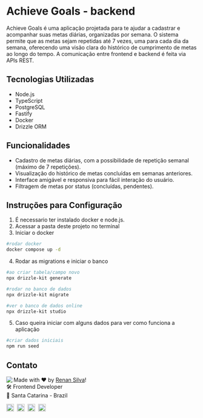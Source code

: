 # Achieve Goals - backend

Achieve Goals é uma aplicação projetada para te ajudar a cadastrar e acompanhar suas metas diárias, organizadas por semana. O sistema permite que as metas sejam repetidas até 7 vezes, uma para cada dia da semana, oferecendo uma visão clara do histórico de cumprimento de metas ao longo do tempo. A comunicação entre frontend e backend é feita via APIs REST.

## Tecnologias Utilizadas

- Node.js
- TypeScript
- PostgreSQL
- Fastify
- Docker
- Drizzle ORM

## Funcionalidades

- Cadastro de metas diárias, com a possibilidade de repetição semanal (máximo de 7 repetições).
- Visualização do histórico de metas concluídas em semanas anteriores.
- Interface amigável e responsiva para fácil interação do usuário.
- Filtragem de metas por status (concluídas, pendentes).

## Instruções para Configuração

1. É necessario ter instalado docker e node.js.
2. Acessar a pasta deste projeto no terminal
3. Iniciar o docker
```bash
#rodar docker
docker compose up -d
```
4. Rodar as migrations e iniciar o banco
```bash
#ao criar tabela/campo novo
npx drizzle-kit generate

#rodar no banco de dados
npx drizzle-kit migrate

#ver o banco de dados online
npx drizzle-kit studio
```
5. Caso queira iniciar com alguns dados para ver como funciona a aplicação
```bash
#criar dados iniciais
npm run seed
```

## Contato

<img align="left" src="https://avatars.githubusercontent.com/renyzeraa?size=100">

Made with ❤️ by [Renan Silva](https://github.com/renyzeraa)! <br>
🛠 Frontend Developer <br>
📍 Santa Catarina - Brazil <br>

<a href="https://www.linkedin.com/in/renyzeraa" target="_blank"><img src="https://img.shields.io/badge/LinkedIn-0077B5?style=flat&logo=linkedin&logoColor=white" alt="LinkedIn Badge" height="20"></a>&nbsp;
<a href="mailto:renansilvaytb@gmail.com" target="_blank"><img src="https://img.shields.io/badge/Gmail-D14836?style=flat&logo=gmail&logoColor=white" alt="Gmail Badge" height="20"></a>&nbsp;
<a href="#"><img src="https://img.shields.io/badge/Discord-%237289DA.svg?logo=discord&logoColor=white" title="renan_s#7826" alt="Discord Badge" height="20"></a>&nbsp;
<a href="https://www.github.com/renyzeraa" target="_blank"><img src="https://img.shields.io/badge/GitHub-100000?style=flat&logo=github&logoColor=white" alt="GitHub Badge" height="20"></a>&nbsp;

<br clear="left"/>